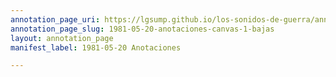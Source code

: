 ```yaml
---
annotation_page_uri: https://lgsump.github.io/los-sonidos-de-guerra/annotations/1981-05-20-anotaciones-canvas-1-bajas.json
annotation_page_slug: 1981-05-20-anotaciones-canvas-1-bajas
layout: annotation_page
manifest_label: 1981-05-20 Anotaciones

---
```

